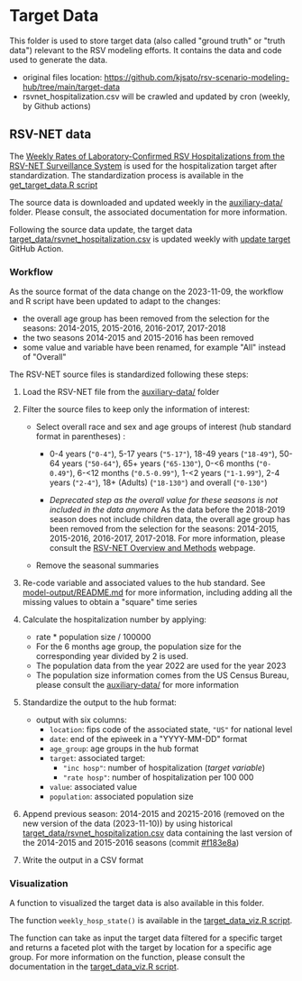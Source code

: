 # Target Data

This folder is used to store target data (also called "ground truth" or "truth
data") relevant to the RSV modeling efforts.
It contains the data and code used to generate the data.

* original files location: https://github.com/kjsato/rsv-scenario-modeling-hub/tree/main/target-data
* rsvnet_hospitalization.csv will be crawled and updated by cron (weekly, by Github actions) 

## RSV-NET data

The [Weekly Rates of Laboratory-Confirmed RSV Hospitalizations from the RSV-NET Surveillance System](https://data.cdc.gov/Public-Health-Surveillance/Weekly-Rates-of-Laboratory-Confirmed-RSV-Hospitali/29hc-w46k)
is used for the hospitalization target after standardization. 
The standardization process is available in the 
[get_target_data.R script](./get_target_data.R)

The source data is downloaded and updated weekly in the 
[auxiliary-data/](./../auxiliary-data/) folder. Please consult, the 
associated documentation for more information.

Following the source data update, the target data 
[target_data/rsvnet_hospitalization.csv](./rsvnet_hospitalization.csv)
is updated weekly with [update target](./../.github/workflows/update-target.yaml) 
GitHub Action.

### Workflow

As the source format of the data change on the 2023-11-09, the workflow and R
script have been updated to adapt to the changes:
- the overall age group has been removed from the selection for the seasons: 
  2014-2015, 2015-2016, 2016-2017, 2017-2018
- the two seasons 2014-2015 and 2015-2016 has been removed 
- some value and variable have been renamed, for example "All" instead of 
  "Overall"

The RSV-NET source files is standardized following these steps:

1. Load the RSV-NET file from the [auxiliary-data/](./../auxiliary-data/) folder
2. Filter the source files to keep only the information of interest:
   - Select overall race and sex and age groups of interest (hub standard format
   in parentheses) :

     - 0-4 years (`"0-4"`), 5-17 years (`"5-17"`),  18-49 years (`"18-49"`),
       50-64 years (`"50-64"`), 65+ years (`"65-130"`),  0-<6 months (`"0-0.49"`), 
       6-<12 months (`"0.5-0.99"`), 1-<2 years (`"1-1.99"`),  2-4 years (`"2-4"`),
       18+ (Adults) (`"18-130"`) and overall (`"0-130"`)
     
     - *Deprecated step as the overall value for these seasons is not included 
       in the data anymore* 
       As the data before the 2018-2019 season does not 
       include children data, the overall age group has been removed from the 
       selection for the seasons: 2014-2015, 2015-2016, 2016-2017, 2017-2018. 
       For more information, please consult the
       [RSV-NET Overview and Methods](https://www.cdc.gov/rsv/research/rsv-net/overview-methods.html)
       webpage.
       
   - Remove the seasonal summaries
   
3. Re-code variable and associated values to the hub standard. See 
   [model-output/README.md](../model-output/README.md) for more information,
   including adding all the missing values to obtain a "square" time series
   
4. Calculate the hospitalization number by applying:
   -  rate * population size / 100000
   - For the 6 months age group, the population size for the corresponding year
   divided by 2 is used.
   - The population data from the year 2022 are used for the year 2023
   - The population size information comes from the US Census Bureau, please
   consult the [auxiliary-data/](./../auxiliary-data/) for more
   information
5. Standardize the output to the hub format:
   - output with six columns:
     - `location`: fips code of the associated state, `"US"` for national 
          level
     - `date`: end of the epiweek in a "YYYY-MM-DD" format
     - `age_group`: age groups in the hub format
     - `target`: associated target:
        - `"inc hosp"`: number of hospitalization (*target variable*)
        - `"rate hosp"`: number of hospitalization per 100 000 
     - `value`: associated value
     - `population`: associated population size
6. Append previous season: 2014-2015 and 20215-2016 (removed on the new 
   version of the data (2023-11-10)) by using historical 
   [target_data/rsvnet_hospitalization.csv](./rsvnet_hospitalization.csv)
   data containing the last version of the 2014-2015 and 2015-2016 seasons
   (commit [#f183e8a](https://github.com/midas-network/rsv-scenario-modeling-hub/blob/f183e8a1a8d2387f02c2e007527af48226370d03/target-data/rsvnet_hospitalization.csv))     
7. Write the output in a CSV format

### Visualization

A function to visualized the target data is also available in this folder. 

The function `weekly_hosp_state()` is available in the 
[target_data_viz.R script](./target_data_viz.R). 

The function can take as input the target data filtered for a specific target
and returns a faceted plot with the target by location for a specific age group. 
For more information on the function, please consult the documentation in the 
[target_data_viz.R script](./target_data_viz.R). 



